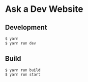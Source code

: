# Ask a Dev Website

## Development

```bash
$ yarn
$ yarn run dev
```

## Build

```bash
$ yarn run build
$ yarn run start
```
